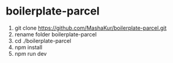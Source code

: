 # boilerplate-parcel

1. git clone https://github.com/MashaKur/boilerplate-parcel.git
2. rename folder boilerplate-parcel
3. cd ./boilerplate-parcel
4. npm install 
5. npm run dev